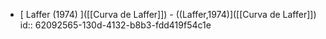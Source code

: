 - [ Laffer (1974) ]([[Curva de Laffer]])  - ((Laffer,1974)]([[Curva de Laffer]])
  id:: 62092565-130d-4132-b8b3-fdd419f54c1e